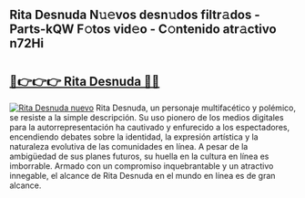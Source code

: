 ## Rita Desnuda N𝚞𝚎vos desn𝚞dos filtr𝚊dos - Parts-kQW F𝚘tos vid𝚎o - C𝚘ntenido atr𝚊ctivo n72Hi

# <h2><a href="http://mb4mof.tromn.icu/?c=Rita+Desnuda">🔗👉👉👉 Rita Desnuda 🔗🔗</a></h2>

[![Rita Desnuda nuevo](https://i.imgur.com/pEAQMta.gif)](http://mb4mof.tromn.icu/?c=Rita+Desnuda)
Rita Desnuda, un personaje multifacético y polémico, se resiste a la simple descripción. Su uso pionero de los medios digitales para la autorrepresentación ha cautivado y enfurecido a los espectadores, encendiendo debates sobre la identidad, la expresión artística y la naturaleza evolutiva de las comunidades en línea. A pesar de la ambigüedad de sus planes futuros, su huella en la cultura en línea es imborrable. Armado con un compromiso inquebrantable y un atractivo innegable, el alcance de Rita Desnuda en el mundo en línea es de gran alcance.
